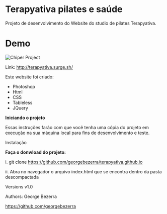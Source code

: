 # Terapyativa pilates e saúde


Projeto de desenvolvimento do Website do studio de pilates Terapyativa.


# Demo

![Chiper Project](https://github.com/georgebezerra/terapyativa/blob/master/images/terapyativa.gif)

Link: http://terapyativa.surge.sh/

Este website foi criado:

* Photoshop
* Html
* CSS
* Tableless
* JQuery


**Iniciando o projeto**


Essas instruções farão com que você tenha uma cópia do projeto em execução na sua máquina local para fins de desenvolvimento e teste.

Instalação


**Faça o donwload do projeto:**

i. git clone https://github.com/georgebezerra/terapyativa.github.io

ii. Abra no navegador o arquivo index.html que se encontra dentro da pasta descompactada

Versions v1.0

Authors: George Bezerra

https://github.com/georgebezerra
